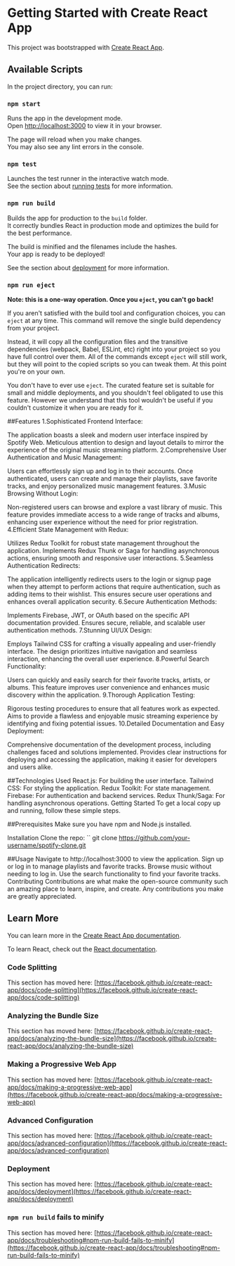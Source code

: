 # Getting Started with Create React App

This project was bootstrapped with [Create React App](https://github.com/facebook/create-react-app).

## Available Scripts

In the project directory, you can run:

### `npm start`

Runs the app in the development mode.\
Open [http://localhost:3000](http://localhost:3000) to view it in your browser.

The page will reload when you make changes.\
You may also see any lint errors in the console.

### `npm test`

Launches the test runner in the interactive watch mode.\
See the section about [running tests](https://facebook.github.io/create-react-app/docs/running-tests) for more information.

### `npm run build`

Builds the app for production to the `build` folder.\
It correctly bundles React in production mode and optimizes the build for the best performance.

The build is minified and the filenames include the hashes.\
Your app is ready to be deployed!

See the section about [deployment](https://facebook.github.io/create-react-app/docs/deployment) for more information.

### `npm run eject`

**Note: this is a one-way operation. Once you `eject`, you can't go back!**

If you aren't satisfied with the build tool and configuration choices, you can `eject` at any time. This command will remove the single build dependency from your project.

Instead, it will copy all the configuration files and the transitive dependencies (webpack, Babel, ESLint, etc) right into your project so you have full control over them. All of the commands except `eject` will still work, but they will point to the copied scripts so you can tweak them. At this point you're on your own.

You don't have to ever use `eject`. The curated feature set is suitable for small and middle deployments, and you shouldn't feel obligated to use this feature. However we understand that this tool wouldn't be useful if you couldn't customize it when you are ready for it.

##Features
1.Sophisticated Frontend Interface:

The application boasts a sleek and modern user interface inspired by Spotify Web.
Meticulous attention to design and layout details to mirror the experience of the original music streaming platform.
2.Comprehensive User Authentication and Music Management:

Users can effortlessly sign up and log in to their accounts.
Once authenticated, users can create and manage their playlists, save favorite tracks, and enjoy personalized music management features.
3.Music Browsing Without Login:

Non-registered users can browse and explore a vast library of music.
This feature provides immediate access to a wide range of tracks and albums, enhancing user experience without the need for prior registration.
4.Efficient State Management with Redux:

Utilizes Redux Toolkit for robust state management throughout the application.
Implements Redux Thunk or Saga for handling asynchronous actions, ensuring smooth and responsive user interactions.
5.Seamless Authentication Redirects:

The application intelligently redirects users to the login or signup page when they attempt to perform actions that require authentication, such as adding items to their wishlist.
This ensures secure user operations and enhances overall application security.
6.Secure Authentication Methods:

Implements Firebase, JWT, or OAuth based on the specific API documentation provided.
Ensures secure, reliable, and scalable user authentication methods.
7.Stunning UI/UX Design:

Employs Tailwind CSS for crafting a visually appealing and user-friendly interface.
The design prioritizes intuitive navigation and seamless interaction, enhancing the overall user experience.
8.Powerful Search Functionality:

Users can quickly and easily search for their favorite tracks, artists, or albums.
This feature improves user convenience and enhances music discovery within the application.
9.Thorough Application Testing:

Rigorous testing procedures to ensure that all features work as expected.
Aims to provide a flawless and enjoyable music streaming experience by identifying and fixing potential issues.
10.Detailed Documentation and Easy Deployment:

Comprehensive documentation of the development process, including challenges faced and solutions implemented.
Provides clear instructions for deploying and accessing the application, making it easier for developers and users alike.

##Technologies Used
React.js: For building the user interface.
Tailwind CSS: For styling the application.
Redux Toolkit: For state management.
Firebase: For authentication and backend services.
Redux Thunk/Saga: For handling asynchronous operations.
Getting Started
To get a local copy up and running, follow these simple steps.

##Prerequisites
Make sure you have npm and Node.js installed.

Installation
Clone the repo: `` git clone https://github.com/your-username/spotify-clone.git


##Usage
Navigate to http://localhost:3000 to view the application.
Sign up or log in to manage playlists and favorite tracks.
Browse music without needing to log in.
Use the search functionality to find your favorite tracks. Contributing
Contributions are what make the open-source community such an amazing place to learn, inspire, and create. Any contributions you make are greatly appreciated.


## Learn More

You can learn more in the [Create React App documentation](https://facebook.github.io/create-react-app/docs/getting-started).

To learn React, check out the [React documentation](https://reactjs.org/).

### Code Splitting

This section has moved here: [https://facebook.github.io/create-react-app/docs/code-splitting](https://facebook.github.io/create-react-app/docs/code-splitting)

### Analyzing the Bundle Size

This section has moved here: [https://facebook.github.io/create-react-app/docs/analyzing-the-bundle-size](https://facebook.github.io/create-react-app/docs/analyzing-the-bundle-size)

### Making a Progressive Web App

This section has moved here: [https://facebook.github.io/create-react-app/docs/making-a-progressive-web-app](https://facebook.github.io/create-react-app/docs/making-a-progressive-web-app)

### Advanced Configuration

This section has moved here: [https://facebook.github.io/create-react-app/docs/advanced-configuration](https://facebook.github.io/create-react-app/docs/advanced-configuration)

### Deployment

This section has moved here: [https://facebook.github.io/create-react-app/docs/deployment](https://facebook.github.io/create-react-app/docs/deployment)

### `npm run build` fails to minify

This section has moved here: [https://facebook.github.io/create-react-app/docs/troubleshooting#npm-run-build-fails-to-minify](https://facebook.github.io/create-react-app/docs/troubleshooting#npm-run-build-fails-to-minify)
